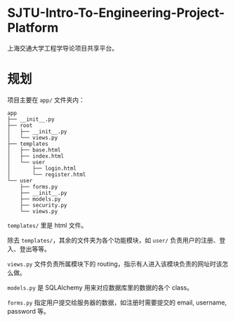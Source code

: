 # SJTU-Intro-To-Engineering-Project-Platform
上海交通大学工程学导论项目共享平台。

# 规划
项目主要在 `app/` 文件夹内：
```
app
├── __init__.py
├── root
│   ├── __init__.py
│   └── views.py
├── templates
│   ├── base.html
│   ├── index.html
│   └── user
│       ├── login.html
│       └── register.html
└── user
    ├── forms.py
    ├── __init__.py
    ├── models.py
    ├── security.py
    └── views.py
```
`templates/` 里是 html 文件。

除去 `templates/`，其余的文件夹为各个功能模块，如 `user/` 负责用户的注册、登入、登出等等。

`views.py` 文件负责所属模块下的 routing，指示有人进入该模块负责的网址时该怎么做。

`models.py` 是 SQLAlchemy 用来对应数据库里的数据的各个 class。

`forms.py` 指定用户提交给服务器的数据，如注册时需要提交的 email, username, password 等。

